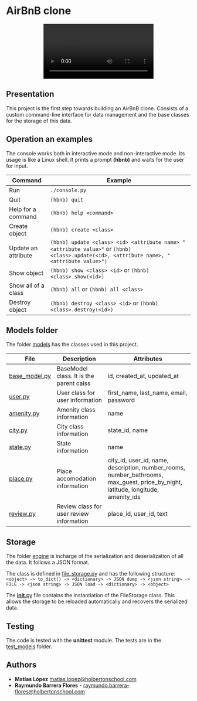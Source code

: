 # AirBnB clone

<p align="center">
    <video src="https://www.youtube.com/watch?v=p00ES-5K4C8&t=4s">
</p>

## Presentation

This project is the first step towards building an AirBnB clone.
Consists of a custom command-line interface for data management and the base classes for the storage of this data.

## Operation an examples

The console works both in interactive mode and non-interactive mode. Its usage is like a Linux shell.
It prints a prompt **(hbnb)** and waits for the user for input.

Command | Example
------- | -------
Run  | ```./console.py```
Quit | ```(hbnb) quit```
Help for a command | ```(hbnb) help <command>```
Create object | ```(hbnb) create <class>```
Update an attribute | ```(hbnb) update <class> <id> <attribute name> "<attribute value>"``` or ```(hbnb) <class>.update(<id>, <attribute name>, "<attribute value>")```
Show object | ```(hbnb) show <class> <id>``` or ```(hbnb) <class>.show(<id>)```
Show all of a class | ```(hbnb) all``` or ```(hbnb) all <class>```
Destroy object | ```(hbnb) destroy <class> <id>``` or ```(hbnb) <class>.destroy(<id>)```


## Models folder

The folder [models](./models/) has the classes used in this project.

File | Description | Attributes
---- | ----------- | ----------
[base_model.py](./models/base_model.py) | BaseModel class. It is the parent calss | id, created_at, updated_at
[user.py](./models/user.py) | User class for user information | first_name, last_name, email, password
[amenity.py](./models/amenity.py) | Amenity class information | name
[city.py](./models/city.py) | City class information | state_id, name
[state.py](./models/state.py) | State information | name
[place.py](./models/place.py) | Place accomodation information | city_id, user_id, name, description, number_rooms, number_bathrooms, max_guest, price_by_night, latitude, longitude, amenity_ids
[review.py](./models/review.py) | Review class for user review information | place_id, user_id, text

## Storage

The folder [engine](./models/engine/) is incharge of the serialization and deserialization of all the data. It follows a JSON format.

The class is defined in [file_storage.py](./models/engine/file_storage.py) and has the following structure:
```<object> -> to_dict() -> <dictionary> -> JSON dump -> <json string> -> FILE -> <json string> -> JSON load -> <dictionary> -> <object>```

The [__init__.py](./models/__init__.py) file contains the instantiation of the FileStorage class. This allows the storage to be reloaded automatically and recovers the serialized data.

## Testing

The code is tested with the **unittest** module.
The tests are in the [test_models](./tests/test_models/) folder.

## Authors
- **Matías López** [matias.lopez@holbertonschool.com](https://github.com/Matilop15)
- **Raymundo Barrera Flores** - [raymundo.barrera-flores@holbertonschool.com](https://github.com/RayBar72)
